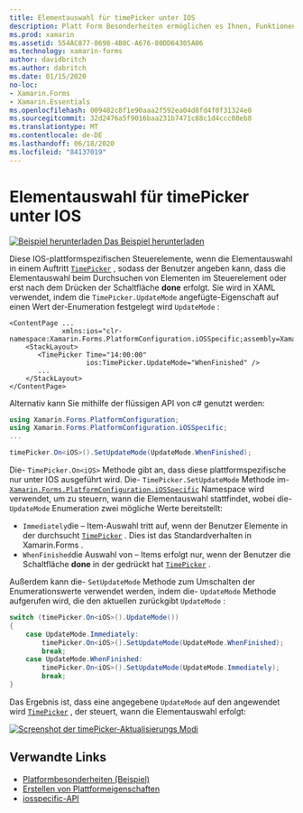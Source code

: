 ```yaml
---
title: Elementauswahl für timePicker unter IOS
description: Platt Form Besonderheiten ermöglichen es Ihnen, Funktionen zu nutzen, die nur auf einer bestimmten Plattform verfügbar sind, ohne dass benutzerdefinierte Renderer oder Effekte implementiert werden. In diesem Artikel wird erläutert, wie Sie die plattformspezifische IOS-Anwendung nutzen, die steuert, wann die Elementauswahl in einer timePicker auftritt.
ms.prod: xamarin
ms.assetid: 554AC877-8698-4B8C-A676-80DD64305A06
ms.technology: xamarin-forms
author: davidbritch
ms.author: dabritch
ms.date: 01/15/2020
no-loc:
- Xamarin.Forms
- Xamarin.Essentials
ms.openlocfilehash: 009482c8f1e90aaa2f592ea04d8fd4f0f31324e8
ms.sourcegitcommit: 32d2476a5f9016baa231b7471c88c1d4ccc08eb8
ms.translationtype: MT
ms.contentlocale: de-DE
ms.lasthandoff: 06/18/2020
ms.locfileid: "84137019"
---
```

# <a name="timepicker-item-selection-on-ios"></a>Elementauswahl für timePicker unter IOS

[![Beispiel herunterladen](~/media/shared/download.png) Das Beispiel herunterladen](https://docs.microsoft.com/samples/xamarin/xamarin-forms-samples/userinterface-platformspecifics)

Diese IOS-plattformspezifischen Steuerelemente, wenn die Elementauswahl in einem Auftritt [`TimePicker`](xref:Xamarin.Forms.TimePicker) , sodass der Benutzer angeben kann, dass die Elementauswahl beim Durchsuchen von Elementen im Steuerelement oder erst nach dem Drücken der Schaltfläche **done** erfolgt. Sie wird in XAML verwendet, indem die `TimePicker.UpdateMode` angefügte-Eigenschaft auf einen Wert der-Enumeration festgelegt wird `UpdateMode` :

```xaml
<ContentPage ...
             xmlns:ios="clr-namespace:Xamarin.Forms.PlatformConfiguration.iOSSpecific;assembly=Xamarin.Forms.Core">
    <StackLayout>
       <TimePicker Time="14:00:00"
                   ios:TimePicker.UpdateMode="WhenFinished" />
       ...
    </StackLayout>
</ContentPage>
```

Alternativ kann Sie mithilfe der flüssigen API von c# genutzt werden:

```csharp
using Xamarin.Forms.PlatformConfiguration;
using Xamarin.Forms.PlatformConfiguration.iOSSpecific;
...

timePicker.On<iOS>().SetUpdateMode(UpdateMode.WhenFinished);
```

Die- `TimePicker.On<iOS>` Methode gibt an, dass diese plattformspezifische nur unter IOS ausgeführt wird. Die- `TimePicker.SetUpdateMode` Methode im- [`Xamarin.Forms.PlatformConfiguration.iOSSpecific`](xref:Xamarin.Forms.PlatformConfiguration.iOSSpecific) Namespace wird verwendet, um zu steuern, wann die Elementauswahl stattfindet, wobei die- `UpdateMode` Enumeration zwei mögliche Werte bereitstellt:

- `Immediately`die – Item-Auswahl tritt auf, wenn der Benutzer Elemente in der durchsucht [`TimePicker`](xref:Xamarin.Forms.TimePicker) . Dies ist das Standardverhalten in Xamarin.Forms .
- `WhenFinished`die Auswahl von – Items erfolgt nur, wenn der Benutzer die Schaltfläche **done** in der gedrückt hat [`TimePicker`](xref:Xamarin.Forms.TimePicker) .

Außerdem kann die- `SetUpdateMode` Methode zum Umschalten der Enumerationswerte verwendet werden, indem die- `UpdateMode` Methode aufgerufen wird, die den aktuellen zurückgibt `UpdateMode` :

```csharp
switch (timePicker.On<iOS>().UpdateMode())
{
    case UpdateMode.Immediately:
        timePicker.On<iOS>().SetUpdateMode(UpdateMode.WhenFinished);
        break;
    case UpdateMode.WhenFinished:
        timePicker.On<iOS>().SetUpdateMode(UpdateMode.Immediately);
        break;
}
```

Das Ergebnis ist, dass eine angegebene `UpdateMode` auf den angewendet wird [`TimePicker`](xref:Xamarin.Forms.TimePicker) , der steuert, wann die Elementauswahl erfolgt:

[![Screenshot der timePicker-Aktualisierungs Modi](timepicker-selection-images/timepicker-updatemode.png "TimePicker UpdateMode-plattformspezifisch")](timepicker-selection-images/timepicker-updatemode-large.png#lightbox "TimePicker UpdateMode-plattformspezifisch")

## <a name="related-links"></a>Verwandte Links

- [Platformbesonderheiten (Beispiel)](https://docs.microsoft.com/samples/xamarin/xamarin-forms-samples/userinterface-platformspecifics)
- [Erstellen von Plattformeigenschaften](~/xamarin-forms/platform/platform-specifics/index.md#creating-platform-specifics)
- [iosspecific-API](xref:Xamarin.Forms.PlatformConfiguration.iOSSpecific)
